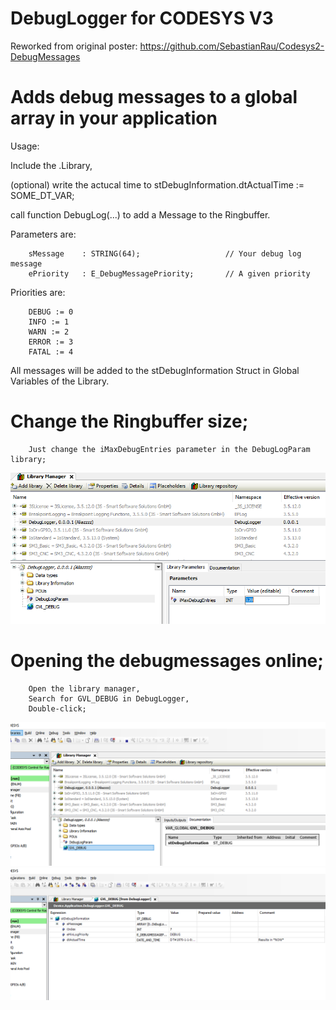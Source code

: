 # DebugLogger for CODESYS V3 

Reworked from original poster: https://github.com/SebastianRau/Codesys2-DebugMessages


# Adds debug messages to a global array in your application

Usage:

Include the .Library,

(optional) write the actucal time to stDebugInformation.dtActualTime := SOME_DT_VAR;

call function DebugLog(...) to add a Message to the Ringbuffer. 

Parameters are:

        sMessage 	: STRING(64);                   // Your debug log message
        ePriority 	: E_DebugMessagePriority;       // A given priority

Priorities are:

        DEBUG := 0
        INFO := 1
        WARN := 2
        ERROR := 3
        FATAL := 4

All messages will be added to the stDebugInformation Struct in Global Variables of the Library.


# Change the Ringbuffer size;

        Just change the iMaxDebugEntries parameter in the DebugLogParam library;

![Alt text](https://github.com/Aliazzzz/DebugLogger-for-CODESYS-V3/blob/master/pics/DebugLogger%20iMaxDebugEntries%20parameter%20change.png "iMaxDebugEntries Parameter Change")



# Opening the debugmessages online;

        Open the library manager, 
        Search for GVL_DEBUG in DebugLogger, 
        Double-click;

![Alt text](https://github.com/Aliazzzz/DebugLogger-for-CODESYS-V3/blob/master/pics/GVL_DEBUG%20online.png "debug online")
![Alt text](https://github.com/Aliazzzz/DebugLogger-for-CODESYS-V3/blob/master/pics/GVL_DEBUG%20online%202.png "debug online 2")

